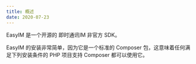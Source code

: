 ```yaml
---
title: 概述
date: 2020-07-23
---
```


EasyIM 是一个开源的 即时通讯IM 非官方 SDK。

EasyIM 的安装非常简单，因为它是一个标准的 Composer 包，这意味着任何满足下列安装条件的 PHP 项目支持 Composer 都可以使用它。
